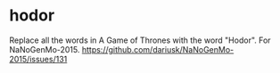 # hodor
Replace all the words in A Game of Thrones with the word "Hodor". For NaNoGenMo-2015. https://github.com/dariusk/NaNoGenMo-2015/issues/131
